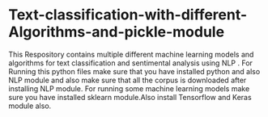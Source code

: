 # Text-classification-with-different-Algorithms-and-pickle-module
This Respository contains multiple different machine learning  models and algorithms for text classification and sentimental analysis using NLP .
For Running this python files make sure that you have installed python and also NLP module and also make sure that all the corpus is downloaded after installing NLP module. For running some machine learning models make sure you have installed sklearn module.Also install Tensorflow and Keras module also.
